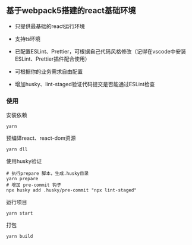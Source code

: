## 基于webpack5搭建的react基础环境

- 只提供最基础的react运行环境

- 支持ts环境

- 已配置ESLint、Prettier，可根据自己代码风格修改（记得在vscode中安装ESLint、Prettier插件配合使用）

- 可根据你的业务需求自由配置

- 增加husky、lint-staged验证代码提交是否能通过ESLint检查

### 使用

安装依赖

```shell
yarn
```

预编译react、react-dom资源

```shell
yarn dll
```

使用husky验证

```shell
# 执行prepare 脚本，生成.husky目录
yarn prepare
# 增加 pre-commit 钩子
npx husky add .husky/pre-commit "npx lint-staged"
```

运行项目

```shell
yarn start
```

打包

```shell
yarn build
```
